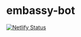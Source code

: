 # embassy-bot

[![Netlify Status](https://api.netlify.com/api/v1/badges/858f69a8-72c3-42ad-a1e6-e0afb98458f8/deploy-status)](https://app.netlify.com/sites/jolly-perlman-44def6/deploys)
